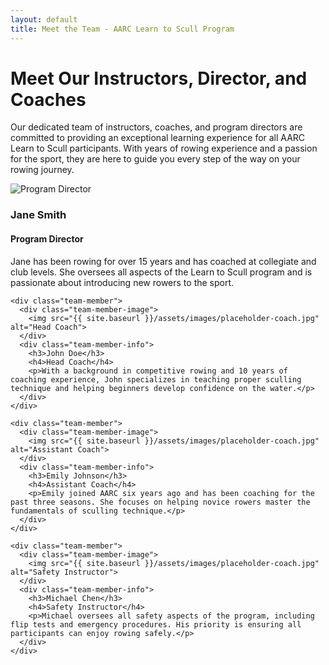 ```yaml
---
layout: default
title: Meet the Team - AARC Learn to Scull Program
---
```


# Meet Our Instructors, Director, and Coaches

<div class="team-section">
  <div class="team-intro">
    <p>Our dedicated team of instructors, coaches, and program directors are committed to providing an exceptional learning experience for all AARC Learn to Scull participants. With years of rowing experience and a passion for the sport, they are here to guide you every step of the way on your rowing journey.</p>
  </div>

  <div class="team-grid">
    <div class="team-member">
      <div class="team-member-image">
        <img src="{{ site.baseurl }}/assets/images/placeholder-coach.jpg" alt="Program Director">
      </div>
      <div class="team-member-info">
        <h3>Jane Smith</h3>
        <h4>Program Director</h4>
        <p>Jane has been rowing for over 15 years and has coached at collegiate and club levels. She oversees all aspects of the Learn to Scull program and is passionate about introducing new rowers to the sport.</p>
      </div>
    </div>

    <div class="team-member">
      <div class="team-member-image">
        <img src="{{ site.baseurl }}/assets/images/placeholder-coach.jpg" alt="Head Coach">
      </div>
      <div class="team-member-info">
        <h3>John Doe</h3>
        <h4>Head Coach</h4>
        <p>With a background in competitive rowing and 10 years of coaching experience, John specializes in teaching proper sculling technique and helping beginners develop confidence on the water.</p>
      </div>
    </div>

    <div class="team-member">
      <div class="team-member-image">
        <img src="{{ site.baseurl }}/assets/images/placeholder-coach.jpg" alt="Assistant Coach">
      </div>
      <div class="team-member-info">
        <h3>Emily Johnson</h3>
        <h4>Assistant Coach</h4>
        <p>Emily joined AARC six years ago and has been coaching for the past three seasons. She focuses on helping novice rowers master the fundamentals of sculling technique.</p>
      </div>
    </div>

    <div class="team-member">
      <div class="team-member-image">
        <img src="{{ site.baseurl }}/assets/images/placeholder-coach.jpg" alt="Safety Instructor">
      </div>
      <div class="team-member-info">
        <h3>Michael Chen</h3>
        <h4>Safety Instructor</h4>
        <p>Michael oversees all safety aspects of the program, including flip tests and emergency procedures. His priority is ensuring all participants can enjoy rowing safely.</p>
      </div>
    </div>
  </div>
</div>